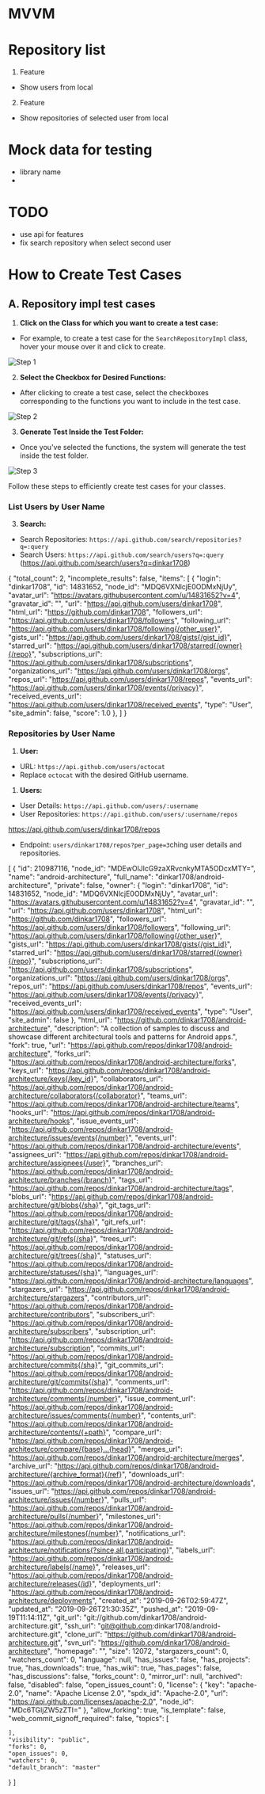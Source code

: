 # MVVM
# Repository list

1. Feature
- Show users from local
2. Feature
- Show repositories of selected user from local

# Mock data for testing
- library name
- 
# TODO
- use api for features
- fix search repository when select second user

# How to Create Test Cases
## A. Repository impl test cases
1. **Click on the Class for which you want to create a test case:**
  - For example, to create a test case for the `SearchRepositoryImpl` class, hover your mouse over it and click to create.

   ![Step 1](https://github.com/dinkar1708/AndroidMVVMCleanArchitectureTemplate/assets/14831652/d5d48945-08ff-4b89-a500-747b1e937dc1)

2. **Select the Checkbox for Desired Functions:**
  - After clicking to create a test case, select the checkboxes corresponding to the functions you want to include in the test case.

   ![Step 2](https://github.com/dinkar1708/AndroidMVVMCleanArchitectureTemplate/assets/14831652/722a9d19-775f-4750-ac3e-234a3ef4fe44)

3. **Generate Test Inside the Test Folder:**
  - Once you've selected the functions, the system will generate the test inside the test folder.

   ![Step 3](https://github.com/dinkar1708/AndroidMVVMCleanArchitectureTemplate/assets/14831652/feba483c-396f-44c0-8fb4-7e2689060840)

Follow these steps to efficiently create test cases for your classes.

### List Users by User Name

3. **Search:**
- Search Repositories: `https://api.github.com/search/repositories?q=:query`
- Search Users: `https://api.github.com/search/users?q=:query`
  (https://api.github.com/search/users?q=dinkar1708)

{
"total_count": 2,
"incomplete_results": false,
"items": [
{
"login": "dinkar1708",
"id": 14831652,
"node_id": "MDQ6VXNlcjE0ODMxNjUy",
"avatar_url": "https://avatars.githubusercontent.com/u/14831652?v=4",
"gravatar_id": "",
"url": "https://api.github.com/users/dinkar1708",
"html_url": "https://github.com/dinkar1708",
"followers_url": "https://api.github.com/users/dinkar1708/followers",
"following_url": "https://api.github.com/users/dinkar1708/following{/other_user}",
"gists_url": "https://api.github.com/users/dinkar1708/gists{/gist_id}",
"starred_url": "https://api.github.com/users/dinkar1708/starred{/owner}{/repo}",
"subscriptions_url": "https://api.github.com/users/dinkar1708/subscriptions",
"organizations_url": "https://api.github.com/users/dinkar1708/orgs",
"repos_url": "https://api.github.com/users/dinkar1708/repos",
"events_url": "https://api.github.com/users/dinkar1708/events{/privacy}",
"received_events_url": "https://api.github.com/users/dinkar1708/received_events",
"type": "User",
"site_admin": false,
"score": 1.0
},
]
}

### Repositories by User Name
1. **User:**
- URL: `https://api.github.com/users/octocat`
- Replace `octocat` with the desired GitHub username.
1. **Users:**
- User Details: `https://api.github.com/users/:username`
- User Repositories: `https://api.github.com/users/:username/repos`

https://api.github.com/users/dinkar1708/repos

- Endpoint: `users/dinkar1708/repos?per_page=3`ching user details and repositories.

[
{
"id": 210987116,
"node_id": "MDEwOlJlcG9zaXRvcnkyMTA5ODcxMTY=",
"name": "android-architecture",
"full_name": "dinkar1708/android-architecture",
"private": false,
"owner": {
"login": "dinkar1708",
"id": 14831652,
"node_id": "MDQ6VXNlcjE0ODMxNjUy",
"avatar_url": "https://avatars.githubusercontent.com/u/14831652?v=4",
"gravatar_id": "",
"url": "https://api.github.com/users/dinkar1708",
"html_url": "https://github.com/dinkar1708",
"followers_url": "https://api.github.com/users/dinkar1708/followers",
"following_url": "https://api.github.com/users/dinkar1708/following{/other_user}",
"gists_url": "https://api.github.com/users/dinkar1708/gists{/gist_id}",
"starred_url": "https://api.github.com/users/dinkar1708/starred{/owner}{/repo}",
"subscriptions_url": "https://api.github.com/users/dinkar1708/subscriptions",
"organizations_url": "https://api.github.com/users/dinkar1708/orgs",
"repos_url": "https://api.github.com/users/dinkar1708/repos",
"events_url": "https://api.github.com/users/dinkar1708/events{/privacy}",
"received_events_url": "https://api.github.com/users/dinkar1708/received_events",
"type": "User",
"site_admin": false
},
"html_url": "https://github.com/dinkar1708/android-architecture",
"description": "A collection of samples to discuss and showcase different architectural tools and patterns for Android apps.",
"fork": true,
"url": "https://api.github.com/repos/dinkar1708/android-architecture",
"forks_url": "https://api.github.com/repos/dinkar1708/android-architecture/forks",
"keys_url": "https://api.github.com/repos/dinkar1708/android-architecture/keys{/key_id}",
"collaborators_url": "https://api.github.com/repos/dinkar1708/android-architecture/collaborators{/collaborator}",
"teams_url": "https://api.github.com/repos/dinkar1708/android-architecture/teams",
"hooks_url": "https://api.github.com/repos/dinkar1708/android-architecture/hooks",
"issue_events_url": "https://api.github.com/repos/dinkar1708/android-architecture/issues/events{/number}",
"events_url": "https://api.github.com/repos/dinkar1708/android-architecture/events",
"assignees_url": "https://api.github.com/repos/dinkar1708/android-architecture/assignees{/user}",
"branches_url": "https://api.github.com/repos/dinkar1708/android-architecture/branches{/branch}",
"tags_url": "https://api.github.com/repos/dinkar1708/android-architecture/tags",
"blobs_url": "https://api.github.com/repos/dinkar1708/android-architecture/git/blobs{/sha}",
"git_tags_url": "https://api.github.com/repos/dinkar1708/android-architecture/git/tags{/sha}",
"git_refs_url": "https://api.github.com/repos/dinkar1708/android-architecture/git/refs{/sha}",
"trees_url": "https://api.github.com/repos/dinkar1708/android-architecture/git/trees{/sha}",
"statuses_url": "https://api.github.com/repos/dinkar1708/android-architecture/statuses/{sha}",
"languages_url": "https://api.github.com/repos/dinkar1708/android-architecture/languages",
"stargazers_url": "https://api.github.com/repos/dinkar1708/android-architecture/stargazers",
"contributors_url": "https://api.github.com/repos/dinkar1708/android-architecture/contributors",
"subscribers_url": "https://api.github.com/repos/dinkar1708/android-architecture/subscribers",
"subscription_url": "https://api.github.com/repos/dinkar1708/android-architecture/subscription",
"commits_url": "https://api.github.com/repos/dinkar1708/android-architecture/commits{/sha}",
"git_commits_url": "https://api.github.com/repos/dinkar1708/android-architecture/git/commits{/sha}",
"comments_url": "https://api.github.com/repos/dinkar1708/android-architecture/comments{/number}",
"issue_comment_url": "https://api.github.com/repos/dinkar1708/android-architecture/issues/comments{/number}",
"contents_url": "https://api.github.com/repos/dinkar1708/android-architecture/contents/{+path}",
"compare_url": "https://api.github.com/repos/dinkar1708/android-architecture/compare/{base}...{head}",
"merges_url": "https://api.github.com/repos/dinkar1708/android-architecture/merges",
"archive_url": "https://api.github.com/repos/dinkar1708/android-architecture/{archive_format}{/ref}",
"downloads_url": "https://api.github.com/repos/dinkar1708/android-architecture/downloads",
"issues_url": "https://api.github.com/repos/dinkar1708/android-architecture/issues{/number}",
"pulls_url": "https://api.github.com/repos/dinkar1708/android-architecture/pulls{/number}",
"milestones_url": "https://api.github.com/repos/dinkar1708/android-architecture/milestones{/number}",
"notifications_url": "https://api.github.com/repos/dinkar1708/android-architecture/notifications{?since,all,participating}",
"labels_url": "https://api.github.com/repos/dinkar1708/android-architecture/labels{/name}",
"releases_url": "https://api.github.com/repos/dinkar1708/android-architecture/releases{/id}",
"deployments_url": "https://api.github.com/repos/dinkar1708/android-architecture/deployments",
"created_at": "2019-09-26T02:59:47Z",
"updated_at": "2019-09-26T21:30:35Z",
"pushed_at": "2019-09-19T11:14:11Z",
"git_url": "git://github.com/dinkar1708/android-architecture.git",
"ssh_url": "git@github.com:dinkar1708/android-architecture.git",
"clone_url": "https://github.com/dinkar1708/android-architecture.git",
"svn_url": "https://github.com/dinkar1708/android-architecture",
"homepage": "",
"size": 12072,
"stargazers_count": 0,
"watchers_count": 0,
"language": null,
"has_issues": false,
"has_projects": true,
"has_downloads": true,
"has_wiki": true,
"has_pages": false,
"has_discussions": false,
"forks_count": 0,
"mirror_url": null,
"archived": false,
"disabled": false,
"open_issues_count": 0,
"license": {
"key": "apache-2.0",
"name": "Apache License 2.0",
"spdx_id": "Apache-2.0",
"url": "https://api.github.com/licenses/apache-2.0",
"node_id": "MDc6TGljZW5zZTI="
},
"allow_forking": true,
"is_template": false,
"web_commit_signoff_required": false,
"topics": [

    ],
    "visibility": "public",
    "forks": 0,
    "open_issues": 0,
    "watchers": 0,
    "default_branch": "master"
}
]